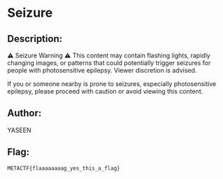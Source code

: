 # Seizure  

## Description: 
⚠️ Seizure Warning ⚠️
This content may contain flashing lights, rapidly changing images, or patterns that could potentially trigger seizures for people with photosensitive epilepsy. Viewer discretion is advised.

If you or someone nearby is prone to seizures, especially photosensitive epilepsy, please proceed with caution or avoid viewing this content.

## Author:
YASEEN

## Flag: 
`METACTF{flaaaaaaaag_yes_this_a_flag}`

